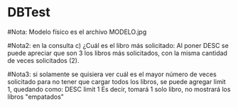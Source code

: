# DBTest

#Nota: Modelo físico es el archivo MODELO.jpg

#Nota2: en la consulta c) ¿Cuál es el libro más solicitado: Al poner DESC se puede apreciar que son 3 los libros más solicitados, con la misma cantidad de veces solicitados (2). 

#Nota3: si solamente se quisiera ver cuál es el mayor número de veces solicitado para no tener que cargar todos los libros, se puede agregar limit 1, quedando como: DESC limit 1
Es decir, tomará 1 solo libro, no mostrará los libros "empatados"

